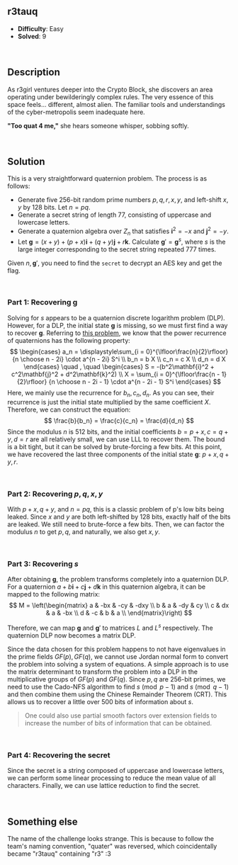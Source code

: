 ## r3tauq

+   **Difficulty**: Easy
+   **Solved**: 9

<br/>

## Description

As r3girl ventures deeper into the Crypto Block, she discovers an area operating under bewilderingly complex rules. The very essence of this space feels… different, almost alien. The familiar tools and understandings of the cyber-metropolis seem inadequate here.

**"Too quat 4 me,"** she hears someone whisper, sobbing softly.

<br/>

## Solution

This is a very straightforward quaternion problem. The process is as follows:

+   Generate five 256-bit random prime numbers $p, q, r, x, y$, and left-shift $x, y$ by 128 bits. Let $n=pq$.
+   Generate a secret string of length 77, consisting of uppercase and lowercase letters.
+   Generate a quaternion algebra over $Z_n$ that satisfies $\mathbf{i}^2=-x$ and $\mathbf{j}^2=-y$.
+   Let $\mathbf{g} = (x+y) + (p+x)\mathbf{i} + (q+y)\mathbf{j} + r\mathbf{k}$. Calculate $\mathbf{g}' = \mathbf{g}^{s}$, where $s$ is the large integer corresponding to the secret string repeated 777 times.

Given $n, \mathbf{g}'$, you need to find the `secret` to decrypt an AES key and get the flag.

<br/>

### Part 1: Recovering $\mathbf{g}$

Solving for $s$ appears to be a quaternion discrete logarithm problem (DLP). However, for a DLP, the initial state $\mathbf{g}$ is missing, so we must first find a way to recover $\mathbf{g}$. Referring to [this problem](https://blog.wm-team.cn/index.php/archives/80/#RSA), we know that the power recurrence of quaternions has the following property:
$$
\begin{cases} a_n = \displaystyle\sum_{i = 0}^{\lfloor\frac{n}{2}\rfloor} {n \choose n - 2i} \cdot a^{n - 2i} S^i \\ b_n = b X \\ c_n = c X \\ d_n = d X \end{cases} \quad , \quad \begin{cases} S = -(b^2\mathbf{i}^2 + c^2\mathbf{j}^2 + d^2\mathbf{k}^2) \\ X = \sum_{i = 0}^{\lfloor\frac{n - 1}{2}\rfloor} {n \choose n - 2i - 1} \cdot a^{n - 2i - 1} S^i \end{cases}
$$
Here, we mainly use the recurrence for $b_n, c_n, d_n$. As you can see, their recurrence is just the initial state multiplied by the same coefficient $X$. Therefore, we can construct the equation:
$$
\frac{b}{b_n} = \frac{c}{c_n} = \frac{d}{d_n}
$$
Since the modulus $n$ is 512 bits, and the initial coefficients $b=p+x, c=q+y, d=r$ are all relatively small, we can use LLL to recover them. The bound is a bit tight, but it can be solved by brute-forcing a few bits. At this point, we have recovered the last three components of the initial state $\mathbf{g}$: $p+x, q+y, r$.

<br/>

### Part 2: Recovering $p, q, x, y$

With $p+x, q+y$, and $n=pq$, this is a classic problem of p's low bits being leaked. Since $x$ and $y$ are both left-shifted by 128 bits, exactly half of the bits are leaked. We still need to brute-force a few bits. Then, we can factor the modulus $n$ to get $p,q$, and naturally, we also get $x,y$.

<br/>

### Part 3: Recovering $s$

After obtaining $\mathbf{g}$, the problem transforms completely into a quaternion DLP. For a quaternion $a + b\mathbf{i} + c\mathbf{j} + d\mathbf{k}$ in this quaternion algebra, it can be mapped to the following matrix:
$$
M =
\left(\begin{matrix}
a & -bx & -cy & -dxy \\
b & a & -dy & cy \\
c & dx & a & -bx \\
d & -c & b & a \\
\end{matrix}\right)
$$

Therefore, we can map $\mathbf{g}$ and $\mathbf{g}'$ to matrices $L$ and $L^s$ respectively. The quaternion DLP now becomes a matrix DLP.

Since the data chosen for this problem happens to not have eigenvalues in the prime fields $GF(p), GF(q)$, we cannot use Jordan normal form to convert the problem into solving a system of equations. A simple approach is to use the matrix determinant to transform the problem into a DLP in the multiplicative groups of $GF(p)$ and $GF(q)$. Since $p,q$ are 256-bit primes, we need to use the Cado-NFS algorithm to find $s \pmod{p-1}$ and $s \pmod{q-1}$ and then combine them using the Chinese Remainder Theorem (CRT). This allows us to recover a little over 500 bits of information about $s$.

> One could also use partial smooth factors over extension fields to increase the number of bits of information that can be obtained.

<br/>

### Part 4: Recovering the secret

Since the secret is a string composed of uppercase and lowercase letters, we can perform some linear processing to reduce the mean value of all characters. Finally, we can use lattice reduction to find the secret.

<br/>

## Something else

The name of the challenge looks strange. This is because to follow the team's naming convention, "quater" was reversed, which coincidentally became "r3tauq" containing "r3" :3